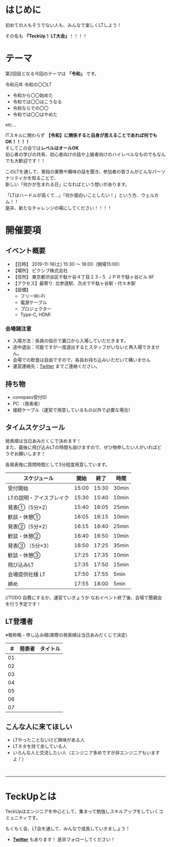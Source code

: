 # はじめに

初めての人もそうでない人も、みんなで楽しくLTしよう！

その名も **『TeckUp！ LT大会』**！！！！

# テーマ

第2回目となる今回のテーマは **「令和」** です。</br>

令和元年 令和の〇〇LT 

 - 令和から〇〇始めた
 - 令和では〇〇はこうなる
 - 令和ならでの〇〇
 - 令和では〇〇はやめた

etc...

ITスキルに関わらず **【令和】に関係すると自身が思えることであれば何でもOK！！！！**</br>
そしてこの会では**レベルはオールOK**</br>
初心者の学びの共有、初心者向けの話や上級者向けのハイレベルなものでもなんでも大歓迎です！！

このLTを通して、普段の業務や趣味の話を聞き、参加者の皆さんがどんなパーソナリティかを知ることで、</br>
新しい「何かが生まれる日」になればという想いがあります。</br>

「LTはハードルが高くて…」「何か面白いことしたい！」という方、ウェルカム！！</br>
是非、新たなチャレンジの場にしてください！！！！


# 開催要項

## イベント概要

* 【日時】 2019-11-16(土) 15:30 ～ 18:00（開場15:00）
* 【場所】 ピクシブ株式会社
* 【住所】 東京都渋谷区千駄ケ谷４丁目２３−５ ＪＰＲ千駄ヶ谷ビル 6F
* 【アクセス】最寄り: 北参道駅、次点で千駄ヶ谷駅・代々木駅
* 【設備】
    * フリーWi-Fi
    * 電源ケーブル
    * プロジェクター
    * Type-C, HDMI

### 会場諸注意
* 入場方法：係員の指示で裏口から入場していただきます。
* 途中退出：可能ですが一度退出するとスタッフがいないと再入場できません。
* 会場での飲食は自由ですので、各自お持ち込みいただいて構いません
* 運営連絡先：[Twitter](https://twitter.com/teckup_tokyo) までご連絡ください。

## 持ち物

* connpass受付ID
* PC （発表者）
* 接続ケーブル（運営で用意しているもの以外で必要な場合）

## タイムスケジュール

発表順は当日あみだくじで決めます！</br>
また、最後に飛び込みLTの時間も設けますので、ぜひ物申したい人がいればどうぞお願いします！

各発表毎に質問時間として3分程度用意しています。

| スケジュール             | 開始  | 終了  |時間 |
| ---------------- | ----- | ----- |----- |
| 受付開始  |15:00|15:30|30min|
| LTの説明・アイスブレイク |15:30|15:40|10min|
| 発表①（5分×2）|15:40|16:05|25min|
| 歓談・休憩①       |16:05|16:15|10min|
| 発表②（5分×2）  |16:15|16:40|25min|
| 歓談・休憩②       |16:40|16:50|10min|
| 発表③ （5分×3）|16:50|17:25|35min|
| 歓談・休憩③|17:25|17:35|10min|
| 飛び込みLT |17:35|17:50|15min|
| 会場提供社様 LT |17:50|17:55|5min|
| 締め|17:55|18:00|5min|


//TODO 自費にするか、運営ていきょうか
なおイベント終了後、会場で懇親会を行う予定です！

## LT登壇者

※敬称略・申し込み順(実際の発表順は当日あみだくじで決定)</br>

| ＃ | 発表者 | タイトル |
| ---: | --- | --- |
| 01 | []() | |
| 02 | []() | |
| 03 | []() | |
| 04 | []() | |
| 05 | []() | |
| 06 | []() | |
| 07 | []() | |

## こんな人に来てほしい
- LTやったことないけど興味がある人
- LTネタを持て余している人
- いろんな人と交流したい人（エンジニア多めですが非エンジニアもいますよ！）
</br>

---

# TeckUpとは

TeckUpはエンジニアを中心として、集まって勉強しスキルアップをしていくコミュニティです。</br>

もくもく会、LT会を通して、みんなで成長していきましょう！</br>


- **[Twitter](https://twitter.com/teckup_tokyo)**  もあります！ 是非フォローしてください！
